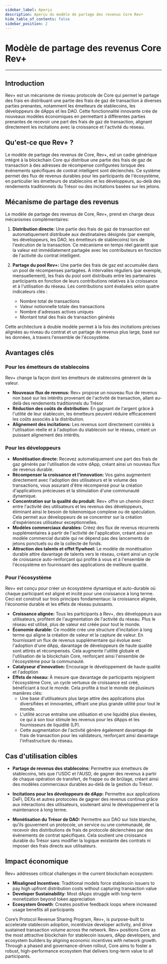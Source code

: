 ```yaml
---
sidebar_label: Aperçu
description: Aperçu du modèle de partage des revenus Core Rev+
hide_table_of_contents: false
sidebar_position: 2
---
```


# Modèle de partage des revenus Core Rev+

---

## Introduction

Rev+ est un mécanisme de niveau protocole de Core qui permet le partage des frais en distribuant une partie des frais de gaz de transaction à diverses parties prenantes, notamment les émetteurs de stablecoins, les développeurs de dApps et les DAO. Cette fonctionnalité innovante crée de nouveaux modèles économiques en permettant à différentes parties prenantes de recevoir une part des frais de gaz de transaction, alignant directement les incitations avec la croissance et l'activité du réseau.

## Qu'est-ce que Rev+ ?

Le modèle de partage des revenus de Core, Rev+, est un cadre générique intégré à la blockchain Core qui distribue une partie des frais de gaz de transaction à des adresses de récompense configurées lorsque des événements spécifiques de contrat intelligent sont déclenchés. Ce système permet des flux de revenus durables pour les participants de l'écosystème, en particulier les émetteurs de stablecoins et les développeurs, au-delà des rendements traditionnels du Trésor ou des incitations basées sur les jetons.

## Mécanisme de partage des revenus

Le modèle de partage des revenus de Core, Rev+, prend en charge deux mécanismes complémentaires:

1. **Distribution directe**: Une partie des frais de gaz de transaction est automatiquement distribuée aux destinataires désignés (par exemple, les développeurs, les DAO, les émetteurs de stablecoins) lors de l'exécution de la transaction. Ce mécanisme en temps réel garantit que la valeur est immédiatement partagée avec les contributeurs en fonction de l'activité du contrat intelligent.

2. **Partage du pool Rev+:** Une partie des frais de gaz est accumulée dans un pool de récompenses partagées. À intervalles réguliers (par exemple, mensuellement), les frais du pool sont distribués entre les partenaires participants en fonction de leurs contributions relatives à la croissance et à l'utilisation du réseau. Les contributions sont évaluées selon quatre indicateurs clés :

   - Nombre total de transactions
   - Valeur notionnelle totale des transactions
   - Nombre d'adresses actives uniques
   - Montant total des frais de transaction générés

Cette architecture à double modèle permet à la fois des incitations précises alignées au niveau du contrat et un partage de revenus plus large, basé sur les données, à travers l'ensemble de l'écosystème.

## Avantages clés

### Pour les émetteurs de stablecoins

Rev+ change la façon dont les émetteurs de stablecoins génèrent de la valeur.

- **Nouveaux flux de revenus:** Rev+ propose un nouveau flux de revenus non basé sur les intérêts provenant de l'activité de transaction, allant au-delà des rendements traditionnels du Trésor
- **Réduction des coûts de distribution:** En gagnant de l'argent grâce à l'utilité de leur stablecoin, les émetteurs peuvent réduire efficacement les coûts associés à la distribution.
- **Alignement des incitations:** Les revenus sont directement corrélés à l'utilisation réelle et à l'adoption du stablecoin sur le réseau, créant un puissant alignement des intérêts.

### **Pour les développeurs**

- **Monétisation directe:** Recevez automatiquement une part des frais de gaz générés par l'utilisation de votre dApp, créant ainsi un nouveau flux de revenus durable.
- **Récompenser la croissance et l'innovation:** Vos gains augmentent directement avec l'adoption des utilisateurs et le volume des transactions, vous assurant d'être récompensé pour la création d'applications précieuses et la stimulation d'une communauté dynamique.
- **Concentration sur la qualité du produit:** Rev+ offre un chemin direct entre l'activité des utilisateurs et les revenus des développeurs, éliminant ainsi le besoin de tokenomique complexe ou de spéculation. Cela permet aux développeurs de se concentrer sur la création d'expériences utilisateur exceptionnelles.
- **Modèles commerciaux durables:** Créez des flux de revenus récurrents supplémentaires à partir de l'activité de l'application, créant ainsi un modèle commercial durable qui ne dépend pas des lancements de jetons ponctuels ou de la collecte de fonds.
- **Attraction des talents et effet flywheel:** Le modèle de monétisation durable attire davantage de talents vers le réseau, créant ainsi un cycle de croissance auto-renforçant qui profite à vous et à l'ensemble de l'écosystème en fournissant des applications de meilleure qualité.

### **Pour l'écosystème**

Rev+ est conçu pour créer un écosystème dynamique et auto-durable où chaque participant est aligné et incité pour une croissance à long terme. Ceci est construit sur trois principes fondamentaux: la croissance alignée, l'économie durable et les effets de réseau puissants.

- **Croissance alignée:** Tous les participants à Rev+, des développeurs aux utilisateurs, profitent de l'augmentation de l'activité du réseau. Plus le réseau est utilisé, plus de valeur est créée pour tout le monde.
- **Économie durable:** Ce modèle crée une structure d'incitation à long terme qui aligne la création de valeur et la capture de valeur. En fournissant un flux de revenus supplémentaire qui évolue avec l'adoption d'une dApp, davantage de développeurs de haute qualité sont attirés et récompensés. Cela augmente l'utilité globale et l'utilisation de la blockchain Core, renforçant ainsi l'ensemble de l'écosystème pour la communauté.
- **Catalyseur d'innovation:** Encourage le développement de haute qualité et l'adoption
- **Effets de réseau:** À mesure que davantage de participants rejoignent l'écosystème Core, un cycle vertueux de croissance est créé, bénéficiant à tout le monde. Cela profite à tout le monde de plusieurs manières clés:
  - Une base d'utilisateurs plus large attire des applications plus diversifiées et innovantes, offrant une plus grande utilité pour tout le monde.
  - L'utilité accrue entraîne une utilisation et une liquidité plus élevées, ce qui à son tour stimule les revenus pour les dApps et les fournisseurs de liquidité (LP).
  - Cette augmentation de l'activité génère également davantage de frais de transaction pour les validateurs, renforçant ainsi davantage l'infrastructure du réseau.

## Cas d'utilisation cibles

- **Partage de revenus des stablecoins:** Permettre aux émetteurs de stablecoins, tels que l'USDC et l'AUSD, de gagner des revenus à partir de chaque opération de transfert, de frappe ou de brûlage, créant ainsi des modèles commerciaux durables au-delà de la gestion du Trésor.

- **Incitations pour les développeurs de dApp:** Permettre aux applications DeFi, DEXs et autres protocoles de gagner des revenus continus grâce aux interactions des utilisateurs, soutenant ainsi le développement et la maintenance à long terme.

- **Monétisation du Trésor de DAO:** Permettre aux DAO sur liste blanche, qu'ils gouvernent un protocole, un service ou une communauté, de recevoir des distributions de frais de protocole déclenchées par des événements de contrat spécifiques. Cela soutient une croissance durable du Trésor sans modifier la logique existante des contrats ni imposer des frais directs aux utilisateurs.

## Impact économique

Rev+ addresses critical challenges in the current blockchain ecosystem:

- **Misaligned Incentives**: Traditional models force stablecoin issuers to pay high upfront distribution costs without capturing transaction value
- **Developer Sustainability**: Most dApps struggle with long-term monetization beyond token appreciation
- **Ecosystem Growth**: Creates positive feedback loops where increased usage benefits all participants

Core’s Protocol Revenue Sharing Program, Rev+, is purpose-built to accelerate stablecoin adoption, incentivize developer activity, and drive sustained transaction volume across the network. Rev+ positions Core as the most attractive blockchain for stablecoin issuers, dApp developers, and ecosystem builders by aligning economic incentives with network growth. Through a phased and governance-driven rollout, Core aims to foster a robust, high-performance ecosystem that delivers long-term value to all participants.

